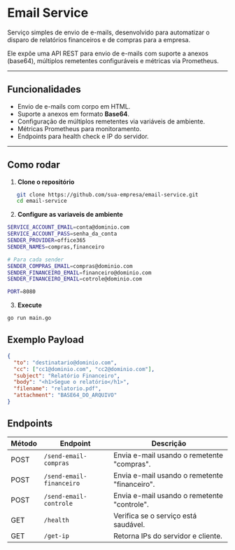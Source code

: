 # Email Service

Serviço simples de envio de e-mails, desenvolvido para automatizar o disparo de relatórios financeiros e de compras para a empresa.  

Ele expõe uma API REST para envio de e-mails com suporte a anexos (base64), múltiplos remetentes configuráveis e métricas via Prometheus.  

---

## Funcionalidades

- Envio de e-mails com corpo em HTML.
- Suporte a anexos em formato **Base64**.
- Configuração de múltiplos remetentes via variáveis de ambiente.
- Métricas Prometheus para monitoramento.
- Endpoints para health check e IP do servidor.

---

## Como rodar

1. **Clone o repositório**
```bash
   git clone https://github.com/sua-empresa/email-service.git
   cd email-service
```
2. **Configure as variaveis de ambiente**
```bash
SERVICE_ACCOUNT_EMAIL=conta@dominio.com
SERVICE_ACCOUNT_PASS=senha_da_conta
SENDER_PROVIDER=office365          
SENDER_NAMES=compras,financeiro

# Para cada sender
SENDER_COMPRAS_EMAIL=compras@dominio.com
SENDER_FINANCEIRO_EMAIL=financeiro@dominio.com
SENDER_FINANCEIRO_EMAIL=cotrole@dominio.com

PORT=8080
```
3. **Execute**
```bash
go run main.go
```

## Exemplo Payload
```json
{
  "to": "destinatario@dominio.com",
  "cc": ["cc1@dominio.com", "cc2@dominio.com"],
  "subject": "Relatório Financeiro",
  "body": "<h1>Segue o relatório</h1>",
  "filename": "relatorio.pdf",
  "attachment": "BASE64_DO_ARQUIVO"
}
```
## Endpoints
| Método | Endpoint                 | Descrição                                     |  
| ------ | ------------------------ | --------------------------------------------- |  
| POST   | `/send-email-compras`    | Envia e-mail usando o remetente "compras".    |  
| POST   | `/send-email-financeiro` | Envia e-mail usando o remetente "financeiro". |  
| POST   | `/send-email-controle`   | Envia e-mail usando o remetente "controle".   |  
| GET    | `/health`                | Verifica se o serviço está saudável.          |  
| GET    | `/get-ip`                | Retorna IPs do servidor e cliente.            |  
